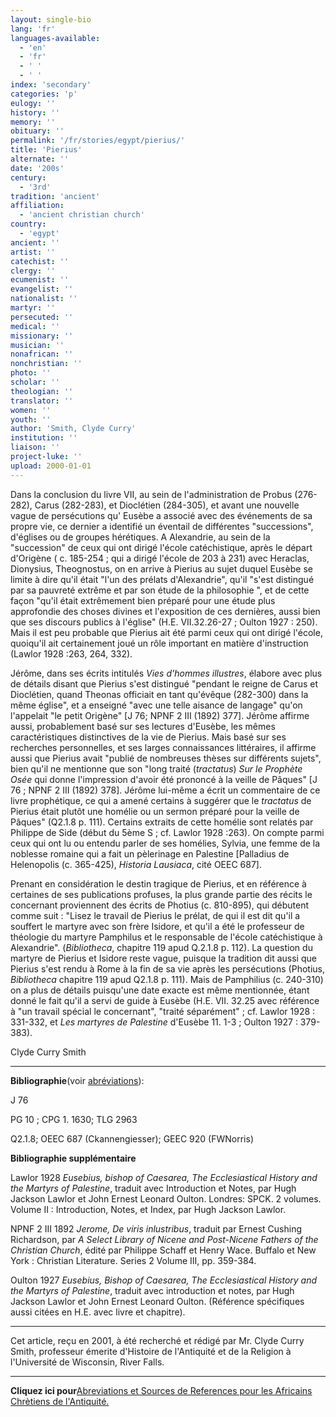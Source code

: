 ```yaml
---
layout: single-bio
lang: 'fr'
languages-available:
  - 'en'
  - 'fr'
  - ' '
  - ' '
index: 'secondary'
categories: 'p'
eulogy: ''
history: ''
memory: ''
obituary: ''
permalink: '/fr/stories/egypt/pierius/'
title: 'Pierius'
alternate: ''
date: '200s'
century:
  - '3rd'
tradition: 'ancient'
affiliation:
  - 'ancient christian church'
country:
  - 'egypt'
ancient: ''
artist: ''
catechist: ''
clergy: ''
ecumenist: ''
evangelist: ''
nationalist: ''
martyr: ''
persecuted: ''
medical: ''
missionary: ''
musician: ''
nonafrican: ''
nonchristian: ''
photo: ''
scholar: ''
theologian: ''
translator: ''
women: ''
youth: ''
author: 'Smith, Clyde Curry'
institution: ''
liaison: ''
project-luke: ''
upload: 2000-01-01
---
```



Dans la conclusion  du livre VII, au sein de l'administration de Probus (276-282), Carus (282-283), et Dioclétien (284-305), et avant une nouvelle vague de persécutions qu' Eusèbe  a associé avec des événements de sa propre vie, ce dernier a identifié un éventail de différentes "successions", d'églises ou de groupes hérétiques. A Alexandrie, au sein de la "succession" de ceux qui ont dirigé l'école catéchistique, après le départ d'Origène ( c. 185-254 ; qui a dirigé l'école de 203 à 231) avec Heraclas, Dionysius, Theognostus, on en arrive à Pierius au sujet duquel Eusèbe se limite à dire qu'il  était "l'un des prélats d'Alexandrie", qu'il "s'est distingué par sa pauvreté extrême et par son étude de la philosophie ", et de cette façon "qu'il était extrêmement bien préparé pour une étude plus approfondie des choses divines et l'exposition de ces dernières, aussi bien que ses discours publics à l'église" (H.E. VII.32.26-27 ; Oulton 1927 : 250). Mais il est peu probable que Pierius ait été parmi ceux qui ont dirigé l'école, quoiqu'il ait certainement joué un rôle important en matière d'instruction (Lawlor 1928 :263, 264, 332).

Jérôme, dans ses écrits intitulés *Vies d'hommes illustres*, élabore avec plus de détails disant que Pierius s'est distingué "pendant le reigne de Carus et Dioclétien, quand Theonas officiait en tant qu'évêque (282-300) dans la même église", et a enseigné "avec une telle aisance de langage" qu'on l'appelait "le petit Origène" [J 76; NPNF 2 III (1892) 377]. Jérôme affirme  aussi, probablement basé sur ses lectures d'Eusèbe, les mêmes caractéristiques distinctives de la vie de Pierius. Mais basé sur ses recherches personnelles, et ses larges connaissances littéraires, il affirme aussi que Pierius avait "publié de nombreuses thèses sur différents sujets", bien qu'il ne mentionne que son "long traité (*tractatus*) *Sur le Prophète Osée* qui donne l'impression d'avoir été prononcé à la veille de Pâques" [J 76 ; NPNF 2 III (1892) 378]. Jérôme lui-même a écrit un commentaire de ce livre prophétique, ce qui a amené certains à suggérer que le *tractatus* de Pierius était plutôt une homélie ou un sermon prépar&eacute; pour la veille de  Pâques" (Q2.1.8 p. 111). Certains extraits de cette homélie sont relatés par Philippe de Side (début du 5ème S ; cf. Lawlor 1928 :263). On compte parmi ceux qui ont lu ou entendu parler de ses homélies, Sylvia, une femme de la noblesse romaine qui a fait un pèlerinage en Palestine [Palladius de Helenopolis (c. 365-425), *Historia Lausiaca*, cité OEEC 687].

Prenant en considération le destin tragique de Pierius, et en référence à certaines de ses  publications profuses, la plus grande partie des récits le concernant proviennent des écrits de Photius (c. 810-895), qui débutent comme suit : "Lisez le travail de Pierius le prélat, de qui il est dit qu'il a souffert le martyre avec son frère Isidore, et qu'il a été le professeur de théologie du martyre Pamphilus et le responsable de l'école catéchistique à Alexandrie". (*Bibliotheca*, chapitre  119 apud Q.2.1.8 p. 112). La question du martyre de Pierius et Isidore reste vague, puisque la tradition dit aussi que Pierius s'est rendu à Rome à la fin de sa vie après les persécutions (Photius, *Bibliotheca* chapitre 119 apud Q2.1.8 p. 111). Mais de  Pamphilius (c. 240-310) on a plus de détails puisqu'une date exacte est même mentionnée, étant donné le fait qu'il a servi de guide à Eusèbe (H.E. VII. 32.25 avec référence à "un travail spécial le concernant",  "traité séparément" ; cf. Lawlor 1928 : 331-332, et *Les martyres de Palestine* d'Eusèbe 11. 1-3 ; Oulton 1927 : 379-383).

Clyde Curry Smith

---

**Bibliographie**(voir [abréviations](../f-ccs-supplem-biblio.html)):

J 76

PG 10 ; CPG 1. 1630; TLG 2963

Q2.1.8; OEEC 687 (Ckannengiesser); GEEC 920 (FWNorris)

**Bibliographie supplémentaire**

Lawlor 1928 
*Eusebius, bishop of Caesarea, The Ecclesiastical History and the Martyrs of Palestine*, traduit avec Introduction et Notes, par Hugh Jackson Lawlor et John Ernest Leonard Oulton. Londres: SPCK. 2 volumes. Volume II : Introduction, Notes, et Index, par Hugh Jackson Lawlor.

NPNF 2 III 1892
*Jerome, De viris inlustribus*, traduit par Ernest Cushing Richardson, par *A Select Library of Nicene and Post-Nicene Fathers of the Christian Church*, édité par Philippe Schaff et Henry Wace. Buffalo et New York : Christian Literature. Series 2 Volume III, pp. 359-384.

Oulton 1927
*Eusebius, Bishop of Caesarea, The Ecclesiastical History and the Martyrs of Palestine*, traduit avec introduction et notes, par Hugh Jackson Lawlor et John Ernest Leonard Oulton. (Référence spécifiques aussi citées en H.E. avec livre et chapitre).   

---

Cet article, reçu en 2001, à été recherché et rédigé par Mr. Clyde Curry Smith, professeur &eacute;merite d'Histoire de l'Antiquit&eacute; et de la Religion à l'Université de Wisconsin, River Falls.

---

**Cliquez ici pour**[Abreviations et Sources de References pour les Africains Chrètiens de l'Antiquité. ](../f-ccs-supplem-biblio.html)